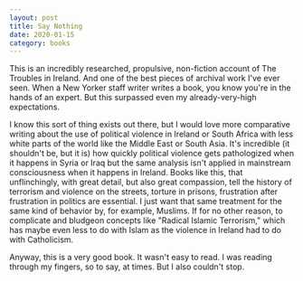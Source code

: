 ```yaml
---
layout: post
title: Say Nothing
date: 2020-01-15
category: books
---
```


This is an incredibly researched, propulsive, non-fiction account of The Troubles in Ireland. And one of the best pieces of archival work I've ever seen. When a New Yorker staff writer writes a book, you know you're in the hands of an expert. But this surpassed even my already-very-high expectations. 

I know this sort of thing exists out there, but I would love more comparative writing about the use of political violence in Ireland or South Africa with less white parts of the world like the Middle East or South Asia. It's incredible (it shouldn't be, but it is) how quickly political violence gets pathologized when it happens in Syria or Iraq but the same analysis isn't applied in mainstream consciousness when it happens in Ireland. Books like this, that unflinchingly, with great detail, but also great compassion, tell the history of terrorism and violence on the streets, torture in prisons, frustration after frustration in politics are essential. I just want that same treatment for the same kind of behavior by, for example, Muslims. If for no other reason, to complicate and bludgeon concepts like "Radical Islamic Terrorism," which has maybe even less to do with Islam as the violence in Ireland had to do with Catholicism. 

Anyway, this is a very good book. It wasn't easy to read. I was reading through my fingers, so to say, at times. But I also couldn't stop. 